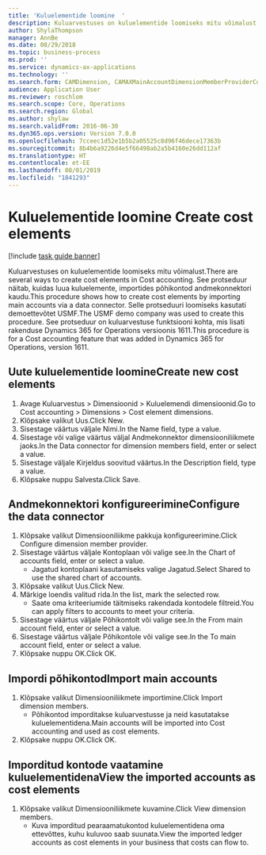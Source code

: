 ```yaml
---
title: 'Kuluelementide loomine  '
description: Kuluarvestuses on kuluelementide loomiseks mitu võimalust.
author: ShylaThompson
manager: AnnBe
ms.date: 08/29/2018
ms.topic: business-process
ms.prod: ''
ms.service: dynamics-ax-applications
ms.technology: ''
ms.search.form: CAMDimension, CAMAXMainAccountDimensionMemberProviderConfiguration, CAMDimensionMember
audience: Application User
ms.reviewer: roschlom
ms.search.scope: Core, Operations
ms.search.region: Global
ms.author: shylaw
ms.search.validFrom: 2016-06-30
ms.dyn365.ops.version: Version 7.0.0
ms.openlocfilehash: 7cceec1d52e1b5b2a05525c8d96f46dece17363b
ms.sourcegitcommit: 8b4b6a9226d4e5f66498ab2a5b4160e26dd112af
ms.translationtype: HT
ms.contentlocale: et-EE
ms.lasthandoff: 08/01/2019
ms.locfileid: "1841293"
---
```

# <a name="create-cost-elements"></a><span data-ttu-id="92717-103">Kuluelementide loomine  </span><span class="sxs-lookup"><span data-stu-id="92717-103">Create cost elements</span></span> 

[!include [task guide banner](../../includes/task-guide-banner.md)]

<span data-ttu-id="92717-104">Kuluarvestuses on kuluelementide loomiseks mitu võimalust.</span><span class="sxs-lookup"><span data-stu-id="92717-104">There are several ways to create cost elements in Cost accounting.</span></span> <span data-ttu-id="92717-105">See protseduur näitab, kuidas luua kuluelemente, importides põhikontod andmekonnektori kaudu.</span><span class="sxs-lookup"><span data-stu-id="92717-105">This procedure shows how to create cost elements by importing main accounts via a data connector.</span></span> <span data-ttu-id="92717-106">Selle protseduuri loomiseks kasutati demoettevõtet USMF.</span><span class="sxs-lookup"><span data-stu-id="92717-106">The USMF demo company was used to create this procedure.</span></span> <span data-ttu-id="92717-107">See protseduur on kuluarvestuse funktsiooni kohta, mis lisati rakenduse Dynamics 365 for Operations versioonis 1611.</span><span class="sxs-lookup"><span data-stu-id="92717-107">This procedure is for a Cost accounting feature that was added in Dynamics 365 for Operations, version 1611.</span></span>


## <a name="create-new-cost-elements"></a><span data-ttu-id="92717-108">Uute kuluelementide loomine</span><span class="sxs-lookup"><span data-stu-id="92717-108">Create new cost elements</span></span>
1. <span data-ttu-id="92717-109">Avage Kuluarvestus > Dimensioonid > Kuluelemendi dimensioonid.</span><span class="sxs-lookup"><span data-stu-id="92717-109">Go to Cost accounting > Dimensions > Cost element dimensions.</span></span>
2. <span data-ttu-id="92717-110">Klõpsake valikut Uus.</span><span class="sxs-lookup"><span data-stu-id="92717-110">Click New.</span></span>
3. <span data-ttu-id="92717-111">Sisestage väärtus väljale Nimi.</span><span class="sxs-lookup"><span data-stu-id="92717-111">In the Name field, type a value.</span></span>
4. <span data-ttu-id="92717-112">Sisestage või valige väärtus väljal Andmekonnektor dimensiooniliikmete jaoks.</span><span class="sxs-lookup"><span data-stu-id="92717-112">In the Data connector for dimension members field, enter or select a value.</span></span>
5. <span data-ttu-id="92717-113">Sisestage väljale Kirjeldus soovitud väärtus.</span><span class="sxs-lookup"><span data-stu-id="92717-113">In the Description field, type a value.</span></span>
6. <span data-ttu-id="92717-114">Klõpsake nuppu Salvesta.</span><span class="sxs-lookup"><span data-stu-id="92717-114">Click Save.</span></span>

## <a name="configure-the-data-connector"></a><span data-ttu-id="92717-115">Andmekonnektori konfigureerimine</span><span class="sxs-lookup"><span data-stu-id="92717-115">Configure the data connector</span></span>
1. <span data-ttu-id="92717-116">Klõpsake valikut Dimensiooniliikme pakkuja konfigureerimine.</span><span class="sxs-lookup"><span data-stu-id="92717-116">Click Configure dimension member provider.</span></span>
2. <span data-ttu-id="92717-117">Sisestage väärtus väljale Kontoplaan või valige see.</span><span class="sxs-lookup"><span data-stu-id="92717-117">In the Chart of accounts field, enter or select a value.</span></span>
    * <span data-ttu-id="92717-118">Jagatud kontoplaani kasutamiseks valige Jagatud.</span><span class="sxs-lookup"><span data-stu-id="92717-118">Select Shared to use the shared chart of accounts.</span></span>  
3. <span data-ttu-id="92717-119">Klõpsake valikut Uus.</span><span class="sxs-lookup"><span data-stu-id="92717-119">Click New.</span></span>
4. <span data-ttu-id="92717-120">Märkige loendis valitud rida.</span><span class="sxs-lookup"><span data-stu-id="92717-120">In the list, mark the selected row.</span></span>
    * <span data-ttu-id="92717-121">Saate oma kriteeriumide täitmiseks rakendada kontodele filtreid.</span><span class="sxs-lookup"><span data-stu-id="92717-121">You can apply filters to accounts to meet your criteria.</span></span>  
5. <span data-ttu-id="92717-122">Sisestage väärtus väljale Põhikontolt või valige see.</span><span class="sxs-lookup"><span data-stu-id="92717-122">In the From main account field, enter or select a value.</span></span>
6. <span data-ttu-id="92717-123">Sisestage väärtus väljale Põhikontole või valige see.</span><span class="sxs-lookup"><span data-stu-id="92717-123">In the To main account field, enter or select a value.</span></span>
7. <span data-ttu-id="92717-124">Klõpsake nuppu OK.</span><span class="sxs-lookup"><span data-stu-id="92717-124">Click OK.</span></span>

## <a name="import-main-accounts"></a><span data-ttu-id="92717-125">Impordi põhikontod</span><span class="sxs-lookup"><span data-stu-id="92717-125">Import main accounts</span></span>
1. <span data-ttu-id="92717-126">Klõpsake valikut Dimensiooniliikmete importimine.</span><span class="sxs-lookup"><span data-stu-id="92717-126">Click Import dimension members.</span></span>
    * <span data-ttu-id="92717-127">Põhikontod imporditakse kuluarvestusse ja neid kasutatakse kuluelementidena.</span><span class="sxs-lookup"><span data-stu-id="92717-127">Main accounts will be imported into Cost accounting and used as cost elements.</span></span>  
2. <span data-ttu-id="92717-128">Klõpsake nuppu OK.</span><span class="sxs-lookup"><span data-stu-id="92717-128">Click OK.</span></span>

## <a name="view-the-imported-accounts-as-cost-elements"></a><span data-ttu-id="92717-129">Imporditud kontode vaatamine kuluelementidena</span><span class="sxs-lookup"><span data-stu-id="92717-129">View the imported accounts as cost elements</span></span>
1. <span data-ttu-id="92717-130">Klõpsake valikut Dimensiooniliikmete kuvamine.</span><span class="sxs-lookup"><span data-stu-id="92717-130">Click View dimension members.</span></span>
    * <span data-ttu-id="92717-131">Kuva imporditud pearaamatukontod kuluelementidena oma ettevõttes, kuhu kuluvoo saab suunata.</span><span class="sxs-lookup"><span data-stu-id="92717-131">View the imported ledger accounts as cost elements in your business that costs can flow to.</span></span>  

